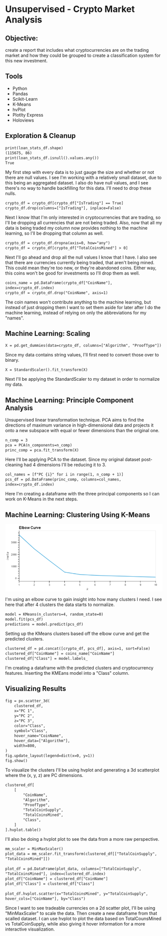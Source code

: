 # Unsupervised - Crypto Market Analysis

## Objective:
create a report that includes what cryptocurrencies are on the trading market and how they could be grouped to create a classification system for this new investment.

## Tools
* Python
* Pandas
* Scikit-Learn
* K-Means
* hvPlot
* Plotlty Express
* Holoviews

## Exploration & Cleanup
```
print(loan_stats_df.shape)
(115675, 86)
print(loan_stats_df.isnull().values.any())
True
```
My first step with every data is to just gauge the size and whether or not there are null values. I see I'm working with a relatively small dataset, due to this being an aggregated dataset. I also do have null values, and I see there's no way to handle backfilling for this data. I'll need to drop these nulls.

```
crypto_df = crypto_df[crypto_df["IsTrading"] == True]
crypto_df.drop(columns=["IsTrading"], inplace=False)
```
Next I know Ithat I'm only interested in cryptocurrencies that are trading, so I'll be dropping all currencies that are not being traded. Also, now that all my data is being traded my column now provides nothing to the machine learning, so I'll be dropping that column as well.

```
crypto_df = crypto_df.dropna(axis=0, how="any")
crypto_df = crypto_df[crypto_df["TotalCoinsMined"] > 0]
```
Next I'll go ahead and drop all the null values I know that I have. I also see that
there are currencies currently being traded, that aren't being mined. This could mean
they're too new, or they're abandoned coins. Either way, this coins won't be good for investments so I'll drop them as well.

```
coins_name = pd.DataFrame(crypto_df["CoinName"], index=crypto_df.index)
crypto_df = crypto_df.drop("CoinName", axis=1)
```
The coin names won't contribute anything to the machine learning, but instead of just dropping them I want to set them aside for later after I do the machine learning, instead of relying on only the abbreviations for my "names".

## Machine Learning: Scaling
```
X = pd.get_dummies(data=crypto_df, columns=["Algorithm", "ProofType"])
```
Since my data contains string values, I'll first need to convert those over to binary.

```
X = StandardScaler().fit_transform(X)
```
Next I'll be applying the StandardScaler to my dataset in order to normalize my data.

## Machine Learning: Principle Component Analysis
Unsupervised linear transformation technique. PCA aims to find the directions of maximum variance in high-dimensional data and projects it onto a new subspace with equal or fewer dimensions than the original one.

```
n_comp = 3
pca = PCA(n_components=n_comp)
princ_comp = pca.fit_transform(X)
```
Here I'll be applying PCA to the dataset. Since my original dataset post-cleaning had 4 dimensions I'll be reducing it to 3.

```
col_names = [f"PC {i}" for i in range(1, n_comp + 1)]
pcs_df = pd.DataFrame(princ_comp, columns=col_names, index=crypto_df.index)
```
Here I'm creating a dataframe with the three principal components so I can work on K-Means in the next steps.

## Machine Learning: Clustering Using K-Means
![elbow_curve](./images/elbow_curve.png)

I'm using an elbow curve to gain insight into how many clusters I need. I see here that after 4 clusters the data starts to normalize.

```
model = KMeans(n_clusters=4, random_state=0)
model.fit(pcs_df)
predictions = model.predict(pcs_df)
```
Setting up the KMeans clusters based off the elbow curve and get the predicted clusters.

```
clustered_df = pd.concat([crypto_df, pcs_df], axis=1, sort=False)
clustered_df["CoinName"] = coins_name["CoinName"]
clustered_df["Class"] = model.labels_
```
I'm creating a dataframe with the predicted clusters and cryptocurrency features. Inserting the KMEans model into a "Class" column.

## Visualizing Results
```
fig = px.scatter_3d(
    clustered_df,
    x="PC 1",
    y="PC 2",
    z="PC 3",
    color="Class",
    symbol="Class",
    hover_name="CoinName",
    hover_data=["Algorithm"],
    width=800,
)
fig.update_layout(legend=dict(x=0, y=1))
fig.show()
```
To visualize the clusters I'll be using hvplot and generating a 3d scatterplot where the (x, y, z) are PC dimensions.

```
clustered_df[
    [
        "CoinName",
        "Algorithm",
        "ProofType",
        "TotalCoinSupply",
        "TotalCoinsMined",
        "Class",
    ]
].hvplot.table()
```
I'll also be doing a hvplot plot to see the data from a more raw perspective.

```
mm_scaler = MinMaxScaler()
plot_data = mm_scaler.fit_transform(clustered_df[["TotalCoinSupply", "TotalCoinsMined"]])

plot_df = pd.DataFrame(plot_data, columns=["TotalCoinSupply", "TotalCoinsMined"], index=clustered_df.index)
plot_df["CoinName"] = clustered_df["CoinName"]
plot_df["Class"] = clustered_df["Class"]

plot_df.hvplot.scatter(x="TotalCoinsMined", y="TotalCoinSupply", hover_cols=["CoinName"], by="Class")
```
Since I want to see tradeable currencies on a 2d scatter plot, I'll be using "MinMaxScaler" to scale the data. Then create a new dataframe from that scalled dataset. I can use hvplot to plot the data based on TotalCounsMined vs TotalCoinSupply, while also giving it hover information for a more interactive visualization.